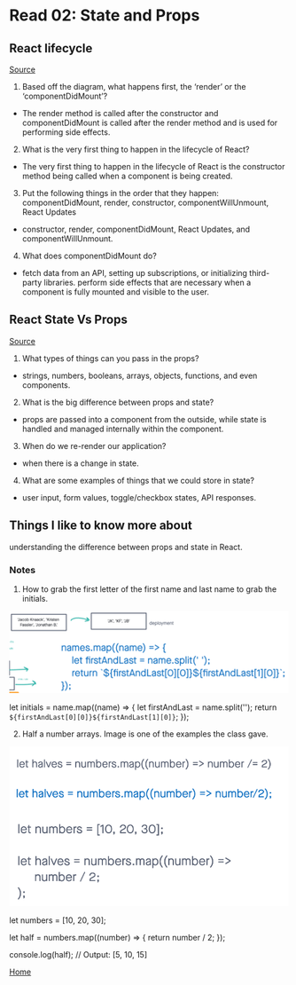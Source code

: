 # Read 02: State and Props

## React lifecycle

[Source](https://medium.com/@joshuablankenshipnola/react-component-lifecycle-events-cb77e670a093)

1. Based off the diagram, what happens first, the ‘render’ or the ‘componentDidMount’?

- The render method is called after the constructor and componentDidMount is called after the render method and is used for performing side effects.

2. What is the very first thing to happen in the lifecycle of React?

- The very first thing to happen in the lifecycle of React is the constructor method being called when a component is being created.

3. Put the following things in the order that they happen: componentDidMount, render, constructor, componentWillUnmount, React Updates

- constructor, render, componentDidMount, React Updates, and componentWillUnmount.

4. What does componentDidMount do?

- fetch data from an API, setting up subscriptions, or initializing third-party libraries. perform side effects that are necessary when a component is fully mounted and visible to the user.


## React State Vs Props

[Source](https://www.youtube.com/watch?v=IYvD9oBCuJI)


1. What types of things can you pass in the props?

- strings, numbers, booleans, arrays, objects, functions, and even components.

2. What is the big difference between props and state?

- props are passed into a component from the outside, while state is handled and managed internally within the component.

3. When do we re-render our application?

- when there is a change in state.

4. What are some examples of things that we could store in state?

- user input, form values, toggle/checkbox states, API responses.


## Things I like to know more about

understanding the difference between props and state in React.

### Notes

1. How to grab the first letter of the first name and last name to grab the initials.

![How to grab the first letter of the first name and last name to grab the initials](initials.png)

let initials = name.map((name) => {
    let firstAndLast = name.split('');
    return `${firstAndLast[0][0]}${firstAndLast[1][0]}`;
});

2. Half a number arrays. Image is one of the examples the class gave.

![returning half of the given numbers](half-numbers.png)

let numbers = [10, 20, 30];

let half = numbers.map((number) => {
    return number / 2;
});

console.log(half); // Output: [5, 10, 15]

[Home](README.md)
